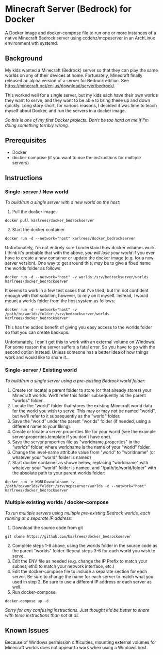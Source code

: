 # Minecraft Server (Bedrock) for Docker

A Docker image and docker-compose file to run one or more instances of a native Minecraft Bedrock server using codehz/mcpeserver in an ArchLinux environment wth systemd.


## Background

My kids wanted a Minecraft (Bedrock) server so that they can play the same worlds on any of their devices at home.  Fortunately, Minecraft finally released an alpha version of a server for Bedrock edition.  See https://minecraft.net/en-us/download/server/bedrock/.

This worked well for a single server, but my kids each have their own worlds they want to serve, and they want to be able to bring these up and down quickly.  Long story short, for various reasons, I decided it was time to teach myself about Docker, and run the servers in a docker image.

*So this is one of my first Docker projects.  Don't be too hard on me if I'm doing something terribly wrong.*


## Prerequisites

- Docker
- docker-compose (if you want to use the instructions for  multiple servers)

## Instructions

### Single-server / New world

*To build/run a single server with a new world on the host:*

1. Pull the docker image.

```
docker pull karlrees/docker_bedrockserver
```

2. Start the docker container.

```
docker run -d --network="host" karlrees/docker_bedrockserver
```

Unfortunately, I'm not entirely sure I understand how docker volumes work.  I think it's probable that with the above, *you will lose your world* if you ever have to create a new container or update the docker image (e.g. for a new server version).  One way to get around this, *may* be to give a fixed name the worlds folder as follows:

```
docker run -d --network="host" -v worlds:/srv/bedrockserver/worlds karlrees/docker_bedrockserver
```

It seems to work in a few test cases that I've tried, but I'm not confident enough with that solution, however, to rely on it myself.  Instead, I would mount a worlds folder from the host system as follows:

```
docker run -d --network="host" -v /path/to/worlds/folder:/srv/bedrockserver/worlds karlrees/docker_bedrockserver
```

This has the added benefit of giving you easy access to the worlds folder so that you can create backups.

Unfortunately, I can't get this to work with an external volume on Windows.  For some reason the server suffers a fatal error.  So you have to go with the second option instead.  Unless someone has a better idea of how things work and would like to share it...

### Single-server / Existing world

*To build/run a single server using a pre-existing Bedrock world folder:*

1. Create (or locate) a parent folder to store (or that already stores) your Minecraft worlds.  We'll refer this folder subsequently as the parent "worlds" folder.
2. Locate the "world" folder that stores the existing Minecraft world data for the world you wish to serve.  This may or may not be named "world", but we'll refer to it subsequently as the "world" folder.
3. Save the "world" under the parent "worlds" folder (if needed, using a different name to your liking).
4. Create or locate a server.properties file for your world (see the example server.properties.template if you don't have one).
5. Save the server.properties file as "worldname.properties" in the *"worlds"* folder, where worldname is the name of your "world" folder.
6. Change the level-name attribute value from "world" to "worldname" (or whatever your "world" folder is named)
7. Start docker container as shown below, replacing "worldname" with whatever your "world" folder is named, and "/path/to/world/folder" with the absolute path to your parent worlds folder:

```
docker run -e WORLD=worldname -v /path/to/worlds/folder:/srv/mcpeserver/worlds -d --network="host" karlrees/docker_bedrockserver
```

### Multiple existing worlds / docker-compose

*To run multiple servers using multiple pre-existing Bedrock worlds, each running at a separate IP address:*

1. Download the source code from git

```
git clone https://github.com/karlrees/docker_bedrockserver
```

2. Complete steps 1-6 above, using the worlds folder in the source code as the parent "worlds" folder.  Repeat steps 3-6 for each world you wish to serve.
3. Edit the ENV file as needed (e.g. change the IP Prefix to match your subnet, eth0 to match your network interface, etc.)
4. Edit the docker-compose file to include a separate section for each server.  Be sure to change the name for each server to match what you used in step 2.  Be sure to use a different IP address or each server as well.
5. Run docker-compose

```
docker-compose up -d
```


*Sorry for any confusing instructions.  Just thought it'd be better to share with terse instructions than not at all.*

## Known Issues

Because of Windows permission difficulties, mounting external volumes for Minecraft worlds does not appear to work when using a Windows host.
